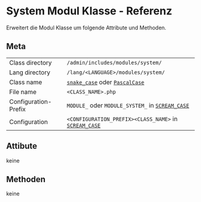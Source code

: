 # System Modul Klasse - Referenz

Erweitert die Modul Klasse um folgende Attribute und Methoden.

## Meta

| | |
|-------------| - |
| Class directory | `/admin/includes/modules/system/` |
| Lang directory | `/lang/<LANGUAGE>/modules/system/` | 
| Class name | [`snake_case`](#) oder [`PascalCase`](#) | 
| File name | `<CLASS_NAME>.php` | 
| Configuration-Prefix | `MODULE_` oder `MODULE_SYSTEM_` in [`SCREAM_CASE`](#) | 
| Configuration | `<CONFIGURATION_PREFIX><CLASS_NAME>` in [`SCREAM_CASE`](#) | 

## Attibute

keine

## Methoden

keine